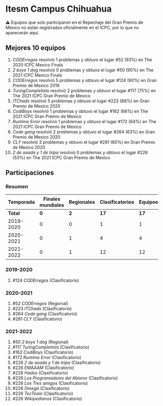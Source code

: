 # Itesm Campus Chihuahua

:warning: Equipos que solo participaron en el Repechaje del Gran Premio de México no están registrados oficialmente en el ICPC, por lo que no aparecerán aquí.

## Mejores 10 equipos

1. _CODErregos_ resolvió 1 problemas y obtuvo el lugar #52 (93%) en The 2020 ICPC Mexico Finals
1. _2 boys 1 dog_ resolvió 0 problemas y obtuvo el lugar #50 (90%) en The 2021 ICPC Mexico Finals
1. _CODErregos_ resolvió 5 problemas y obtuvo el lugar #124 (90%) en Gran Premio de Mexico 2019
1. _TuringCompletists_ resolvió 2 problemas y obtuvo el lugar #117 (75%) en The 2021 ICPC Gran Premio de Mexico
1. _ITChads_ resolvió 5 problemas y obtuvo el lugar #223 (68%) en Gran Premio de Mexico 2020
1. _CodiBoys_ resolvió 1 problemas y obtuvo el lugar #162 (66%) en The 2021 ICPC Gran Premio de Mexico
1. _Runtime Error_ resolvió 1 problemas y obtuvo el lugar #172 (64%) en The 2021 ICPC Gran Premio de Mexico
1. _Code gang_ resolvió 2 problemas y obtuvo el lugar #264 (63%) en Gran Premio de Mexico 2020
1. _CLY_ resolvió 3 problemas y obtuvo el lugar #281 (60%) en Gran Premio de Mexico 2020
1. _2 de asada y 1 de tripa_ resolvió 0 problemas y obtuvo el lugar #226 (53%) en The 2021 ICPC Gran Premio de Mexico

## Participaciones

### Resumen

| Temporada | Finales mundiales | Regionales | Clasificatorios | Equipos |
| --- | --- | --- | --- | --- |
| **Total** | **0** | **2** | **17** | **17** |
| 2019-2020 | 0 | 0 | 1 | 1 |
| 2020-2021 | 0 | 1 | 4 | 4 |
| 2021-2022 | 0 | 1 | 12 | 12 |

### 2019-2020

1. #124 _CODErregos_ (Clasificatorio)

### 2020-2021

1. #52 _CODErregos_ (Regional)
1. #223 _ITChads_ (Clasificatorio)
1. #264 _Code gang_ (Clasificatorio)
1. #281 _CLY_ (Clasificatorio)

### 2021-2022

1. #50 _2 boys 1 dog_ (Regional)
1. #117 _TuringCompletists_ (Clasificatorio)
1. #162 _CodiBoys_ (Clasificatorio)
1. #172 _Runtime Error_ (Clasificatorio)
1. #226 _2 de asada y 1 de tripa_ (Clasificatorio)
1. #226 _EMAAAM_ (Clasificatorio)
1. #226 _Hades_ (Clasificatorio)
1. #226 _Los Programadores del Abismo_ (Clasificatorio)
1. #226 _Los Tres amigos_ (Clasificatorio)
1. #226 _Omega_ (Clasificatorio)
1. #226 _TecTeam_ (Clasificatorio)
1. #226 _Wikipedianos_ (Clasificatorio)



